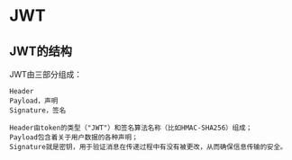 # JWT
## JWT的结构
JWT由三部分组成：

    Header
    Payload，声明
    Signature，签名
    
    Header由token的类型（"JWT"）和签名算法名称（比如HMAC-SHA256）组成；
    Payload包含着关于用户数据的各种声明；
    Signature就是密钥，用于验证消息在传递过程中有没有被更改，从而确保信息传输的安全。
